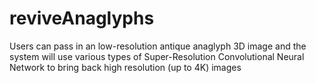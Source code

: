 # reviveAnaglyphs
Users can pass in an low-resolution antique anaglyph 3D image and the system will use various types of Super-Resolution Convolutional Neural Network to bring back high resolution (up to 4K) images
